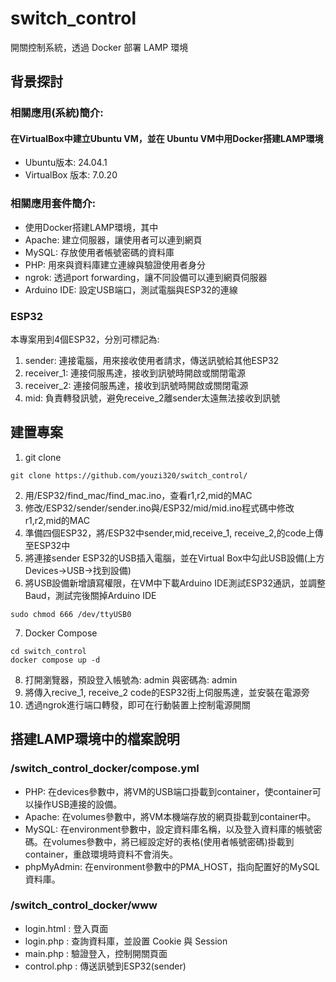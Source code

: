 # switch_control
 開關控制系統，透過 Docker 部署 LAMP 環境
## 背景探討
### 相關應用(系統)簡介:
#### 在VirtualBox中建立Ubuntu VM，並在 Ubuntu VM中用Docker搭建LAMP環境
 - Ubuntu版本: 24.04.1
 - VirtualBox 版本: 7.0.20
### 相關應用套件簡介:
- 使用Docker搭建LAMP環境，其中
- Apache: 建立伺服器，讓使用者可以連到網頁
- MySQL: 存放使用者帳號密碼的資料庫
- PHP: 用來與資料庫建立連線與驗證使用者身分
- ngrok: 透過port forwarding，讓不同設備可以連到網頁伺服器
- Arduino IDE: 設定USB端口，測試電腦與ESP32的連線

### ESP32
本專案用到4個ESP32，分別可標記為:
1. sender: 連接電腦，用來接收使用者請求，傳送訊號給其他ESP32
2. receiver_1: 連接伺服馬達，接收到訊號時開啟或關閉電源
3. receiver_2: 連接伺服馬達，接收到訊號時開啟或關閉電源
4. mid: 負責轉發訊號，避免receive_2離sender太遠無法接收到訊號
 
## 建置專案

1. git clone
```=
git clone https://github.com/youzi320/switch_control/
```
2. 用/ESP32/find_mac/find_mac.ino，查看r1,r2,mid的MAC
3. 修改/ESP32/sender/sender.ino與/ESP32/mid/mid.ino程式碼中修改r1,r2,mid的MAC
4. 準備四個ESP32，將/ESP32中sender,mid,receive_1, receive_2,的code上傳至ESP32中
5. 將連接sender ESP32的USB插入電腦，並在Virtual Box中勾此USB設備(上方Devices->USB->找到設備)
6. 將USB設備新增讀寫權限，在VM中下載Arduino IDE測試ESP32通訊，並調整Baud，測試完後關掉Arduino IDE
```=
sudo chmod 666 /dev/ttyUSB0
```
7. Docker Compose
```=
cd switch_control
docker compose up -d
```
8. 打開瀏覽器，預設登入帳號為: admin 與密碼為: admin
9. 將傳入recive_1, receive_2 code的ESP32街上伺服馬達，並安裝在電源旁
10. 透過ngrok進行端口轉發，即可在行動裝置上控制電源開關

## 搭建LAMP環境中的檔案說明
### /switch_control_docker/compose.yml
- PHP: 在devices參數中，將VM的USB端口掛載到container，使container可以操作USB連接的設備。
- Apache: 在volumes參數中，將VM本機端存放的網頁掛載到container中。
- MySQL: 在environment參數中，設定資料庫名稱，以及登入資料庫的帳號密碼。在volumes參數中，將已經設定好的表格(使用者帳號密碼)掛載到container，重啟環境時資料不會消失。
- phpMyAdmin: 在environment參數中的PMA_HOST，指向配置好的MySQL資料庫。
### /switch_control_docker/www
- login.html : 登入頁面
- login.php : 查詢資料庫，並設置 Cookie 與 Session
- main.php : 驗證登入，控制開關頁面
- control.php : 傳送訊號到ESP32(sender)
